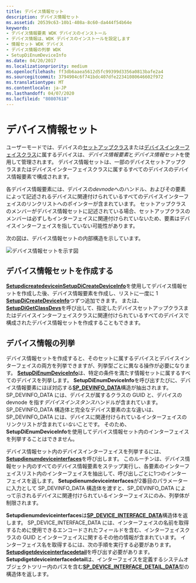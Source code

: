 ```yaml
---
title: デバイス情報セット
description: デバイス情報セット
ms.assetid: 20539c63-10b1-408a-8c60-da444f54b64e
keywords:
- デバイス情報要素 WDK デバイスのインストール
- デバイス情報は、WDK デバイスのインストールを設定します
- 情報セット WDK デバイス
- デバイス情報の列挙 WDK
- SetupDiEnumDeviceInfo
ms.date: 04/20/2017
ms.localizationpriority: medium
ms.openlocfilehash: ff3db6aaea5612d5fc99399d3356a0813bafe2a4
ms.sourcegitcommit: 3794904c6f741bdc407dfe22341080646602f972
ms.translationtype: MT
ms.contentlocale: ja-JP
ms.lasthandoff: 04/07/2020
ms.locfileid: "80807618"
---
```

# <a name="device-information-sets"></a>デバイス情報セット

ユーザーモードでは、デバイスの[セットアップクラス](device-setup-classes.md)または[デバイスインターフェイスクラス](device-interface-classes.md)に属するデバイスは、*デバイス情報要素*と*デバイス情報セット*を使用して管理されます。 デバイス情報セットは、一部のデバイスセットアップクラスまたはデバイスインターフェイスクラスに属するすべてのデバイスのデバイス情報要素で構成されます。

各デバイス情報要素には、デバイスの*devnode*へのハンドル、およびその要素によって記述されるデバイスに関連付けられているすべてのデバイスインターフェイスのリンクリストへのポインターが含まれています。 セットアップクラスのメンバーがデバイス情報セットに記述されている場合、セットアップクラスのメンバーは必ずしもインターフェイスに関連付けられていないため、要素はデバイスインターフェイスを指していない可能性があります。

次の図は、デバイス情報セットの内部構造を示しています。

![デバイス情報セットを示す図](images/devinfosets.png)

## <a name="creating-a-device-information-set"></a>デバイス情報セットを作成する

[**SetupdicreatedeviceinSetupDiCreateDeviceInfo**](https://docs.microsoft.com/windows/desktop/api/setupapi/nf-setupapi-setupdicreatedeviceinfolist)を使用してデバイス情報セットを作成した後、デバイス情報要素を作成し、リストに一度に 1 [**SetupDiCreateDeviceInfo**](https://docs.microsoft.com/windows/desktop/api/setupapi/nf-setupapi-setupdicreatedeviceinfoa)つずつ追加できます。 または、 [**SetupDiGetClassDevs**](https://docs.microsoft.com/windows/desktop/api/setupapi/nf-setupapi-setupdigetclassdevsw)を呼び出して、指定したデバイスセットアップクラスまたはデバイスインターフェイスクラスに関連付けられているすべてのデバイスで構成されたデバイス情報セットを作成することもできます。

## <a name="enumerating-device-information"></a>デバイス情報の列挙

デバイス情報セットを作成すると、そのセットに属するデバイスとデバイスインターフェイスの両方を列挙できますが、列挙型ごとに異なる操作が必要になります。 [**SetupDiEnumDeviceInfo**](https://docs.microsoft.com/windows/desktop/api/setupapi/nf-setupapi-setupdienumdeviceinfo)は、特定の条件を満たす情報セットに属するすべてのデバイスを列挙します。 **SetupDiEnumDeviceInfo**を呼び出すたびに、デバイス情報要素にほぼ対応する[**SP_DEVINFO_DATA**](https://docs.microsoft.com/windows/win32/api/setupapi/ns-setupapi-sp_devinfo_data)構造が抽出されます。 SP_DEVINFO_DATA には、デバイスが属するクラスの GUID と、デバイスの devnode を指す*デバイスインスタンス*ハンドルが含まれています。 SP_DEVINFO_DATA 構造体と完全なデバイス要素の主な違いは、SP_DEVINFO_DATA には、デバイスに関連付けられているインターフェイスのリンクリストが含まれて*いない*ことです。 そのため、 **SetupDiEnumDeviceInfo**を使用してデバイス情報セット内のインターフェイスを列挙することはできません。

デバイス情報セット内のデバイスインターフェイスを列挙するには、 [**Setupdienumdeviceinterfaces**](https://docs.microsoft.com/windows/desktop/api/setupapi/nf-setupapi-setupdienumdeviceinterfaces)を呼び出します。 このルーチンは、デバイス情報セット内のすべてのデバイス情報要素をステップ実行し、各要素のインターフェイスリスト内のインターフェイスを抽出して、呼び出しごとに1つのインターフェイスを返します。 **Setupdienumdeviceinterfaces**が2番目のパラメーターに入力として SP_DEVINFO_DATA 構造体を渡すと、SP_DEVINFO_DATA によって示されるデバイスに関連付けられているインターフェイスにのみ、列挙体が制限されます。

**Setupdienumdeviceinterfaces**は[**SP_DEVICE_INTERFACE_DATA**](https://docs.microsoft.com/windows/win32/api/setupapi/ns-setupapi-sp_device_interface_data)構造体を返します。 SP_DEVICE_INTERFACE_DATA には、インターフェイスの名前を取得するために使用できるエンコードされたフィールドを含む、インターフェイスクラスの GUID とインターフェイスに関するその他の情報が含まれています。 インターフェイス名を取得するには、次の手順を実行する必要があります。 [**Setupdigetdeviceinterfacedetail**](https://docs.microsoft.com/windows/desktop/api/setupapi/nf-setupapi-setupdigetdeviceinterfacedetaila)を呼び出す必要があります。 **Setupdigetdeviceinterfacedetail**は、インターフェイスを定義するシステムオブジェクトツリー内のパスを含む[**SP_DEVICE_INTERFACE_DETAIL_DATA**](https://docs.microsoft.com/windows/win32/api/setupapi/ns-setupapi-sp_device_interface_detail_data_a)型の構造体を返します。
